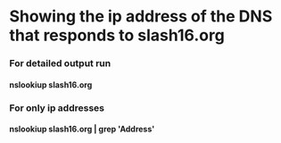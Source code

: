 <h1>Showing the ip address of the DNS that responds to slash16.org</h1>

<h3>For detailed output run</h3>
<h4>nslookiup slash16.org</h4>


<h3>For only ip addresses </h3>
<h4>nslookiup slash16.org | grep 'Address'</h4>

